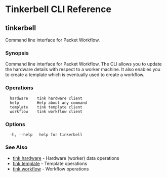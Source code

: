 # Tinkerbell CLI Reference

## tinkerbell

Command line interface for Packet Workflow.

### Synopsis

Command line interface for Packet Workflow.
The CLI allows you to update the hardware details with respect to a worker machine.
It also enables you to create a template which is eventually used to create a workflow.

### Operations

```shell
  hardware    tink hardware client
  help        Help about any command
  template    tink template client
  workflow    tink workflow client
```

### Options

```
  -h, --help   help for tinkerbell
```

### See Also

 - [tink hardware](hardware.md) - Hardware (worker) data operations
 - [tink template](template.md) - Template operations
 - [tink workflow](workflow.md) - Workflow operations


